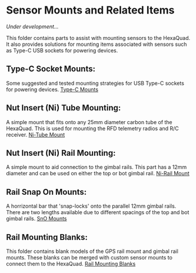 # Sensor Mounts and Related Items
*Under development...*

This folder contains parts to assist with mounting sensors to the HexaQuad. It also provides solutions for mounting items associated with sensors such as Type-C USB sockets for powering devices.

## Type-C Socket Mounts:
Some suggested and tested mounting strategies for USB Type-C sockets for powering devices. [Type-C Mounts](https://github.com/landrs-toolkit/LANDRs-Science-Drone/tree/main/Design/MechanicalDesign/SensorMounts/C-TypeSocketMounts)

## Nut Insert (Ni) Tube Mounting:
A simple mount that fits onto any 25mm diameter carbon tube of the HexaQuad. This is used for mounting the RFD telemetry radios and R/C receiver. [Ni-Tube Mount](https://github.com/landrs-toolkit/LANDRs-Science-Drone/tree/main/Design/MechanicalDesign/SensorMounts/NiTubeMounting)

## Nut Insert (Ni) Rail Mounting:
A simple mount to aid connection to the gimbal rails. This part has a 12mm diameter and can be used on either the top or bot gimbal rail. [Ni-Rail Mount](https://github.com/landrs-toolkit/LANDRs-Science-Drone/tree/main/Design/MechanicalDesign/SensorMounts/NutInsertRailMounting)

## Rail Snap On Mounts:
A horrizontal bar that 'snap-locks' onto the parallel 12mm gimbal rails. There are two lengths available due to different spacings of the top and bot gimbal rails. [SnO Mounts](https://github.com/landrs-toolkit/LANDRs-Science-Drone/tree/main/Design/MechanicalDesign/SensorMounts/RailSnapMount)

## Rail Mounting Blanks:
This folder contains blank models of the GPS rail mount and gimbal rail mounts. These blanks can be merged with custom sensor mounts to connect them to the HexaQuad. [Rail Mounting Blanks](https://github.com/landrs-toolkit/LANDRs-Science-Drone/tree/main/Design/MechanicalDesign/SensorMounts/RailMountingBlanks)